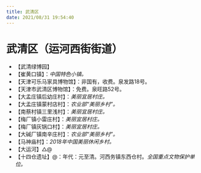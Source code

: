```yaml
---
title: 武清区  
date: 2021/08/31 19:54:40  
---
```

  
# 武清区（运河西街街道）  
* 【武清绿博园】  
* 【崔黄口镇】：*中国特色小镇。*  
* 【天津可乐马家具博物馆】：非国有，收费。泉发路18号。  
* 【天津市武清区博物馆】：免费。泉旺路52号。  
* 【大孟庄镇后幼庄村】：*美丽宜居村庄。*  
* 【大孟庄镇蒙村店村】：*农业部“美丽乡村”。*  
* 【南蔡村镇三里浅村】：*美丽宜居村庄。*  
* 【梅厂镇小雷庄村】：*美丽宜居村庄。*  
* 【梅厂镇灰锅口村】：*美丽宜居村庄。*  
* 【大碱厂镇南辛庄村】：*农业部“美丽乡村”。*  
* 【马神庙村】：*2018年中国美丽休闲乡村。*  
* 【大运河】△@  
* 【十四仓遗址】@：年代：元至清。河西务镇东西仓村。*全国重点文物保护单位。*  